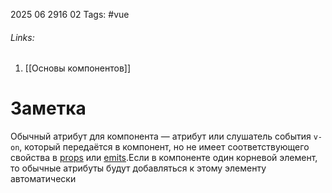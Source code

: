 2025 06 2916 02
Tags: #vue
###### Links: 
1) [[Основы компонентов]]
# Заметка
Обычный атрибут для компонента — атрибут или слушатель события `v-on`, который передаётся в компонент, но не имеет соответствующего свойства в [props](https://ru.vuejs.org/guide/components/props.html) или [emits](https://ru.vuejs.org/guide/components/events.html#declaring-emitted-events).Если в компоненте один корневой элемент, то обычные атрибуты будут добавляться к этому элементу автоматически